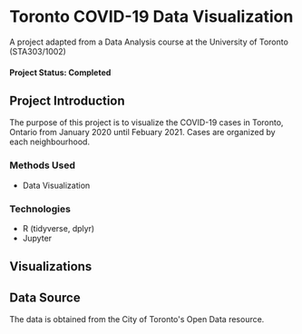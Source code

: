 # Toronto COVID-19 Data Visualization
A project adapted from a Data Analysis course at the University of Toronto (STA303/1002)
#### Project Status: Completed

## Project Introduction
The purpose of this project is to visualize the COVID-19 cases in Toronto, Ontario from January 2020 until Febuary 2021. Cases are organized by each neighbourhood.

### Methods Used
* Data Visualization

### Technologies
* R (tidyverse, dplyr)
* Jupyter

## Visualizations

## Data Source
The data is obtained from the City of Toronto's Open Data resource. 
